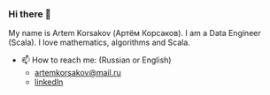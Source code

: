 ### Hi there 👋

My name is Artem Korsakov (Артём Корсаков). I am a Data Engineer (Scala). I love mathematics, algorithms and Scala.

- 📫 How to reach me:  (Russian or English)
    - [artemkorsakov@mail.ru](mailto:artemkorsakov@mail.ru)
    - [linkedIn](https://www.linkedin.com/in/artem-korsakov-a682646b/)

   


<!--
- ⚡ Fun fact about me:
    - <img src="https://projecteuler.net/profile/fonkost.png">

- <img src="https://projecteuler.net/profile/Artem_Korsakov.png">
- 🔭 I’m currently working on ...
- 🌱 I’m currently learning ...
- 👯 I’m looking to collaborate on ...
- 🤔 I’m looking for help with ...
- 💬 Ask me about ...
- 📫 How to reach me: ...
- 😄 Pronouns: ...
- ⚡ Fun fact: ...
-->

